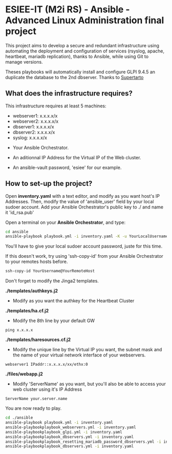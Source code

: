 # ESIEE-IT (M2i RS) - Ansible - Advanced Linux Administration final project
This project aims to develop a secure and redundant infrastructure using automating the deployment and configuration of services (rsyslog, apache, heartbeat, mariadb replication), thanks to Ansible, while using Git to manage versions.

Theses playbooks will automatically install and configure GLPI 9.4.5 an duplicate the database to the 2nd dbserver. Thanks to [Supertarto](https://github.com/supertarto/ansible-glpi)

## What does the infrastructure requires?

This infrastructure requires at least 5 machines: 
- webserver1: x.x.x.x/x
- webserver2: x.x.x.x/x
- dbserver1: x.x.x.x/x
- dbserver2: x.x.x.x/x
- syslog: x.x.x.x/x

+ Your Ansible Orchestrator.

+ An aditionnal IP Address for the Virtual IP of the Web cluster.

+ An ansible-vault password, 'esiee' for our example. 

## How to set-up the project?

Open **inventory.yaml** with a text editor, and modify as you want host's IP Addresses.
Then, modify the value of 'ansible_user' field by your local sudoer account.
Add your Ansible Orchestrator's public key to ./ and name it 'id_rsa.pub'

Open a terminal on your **Ansible Orchestrator**, and type: 

```bash
cd ansible
ansible-playbook playbook.yml -i inventory.yaml -K -u YourLocalUsername
```

You'll have to give your local sudoer account password, juste for this time. 

If this doesn't work, try using 'ssh-copy-id' from your Ansible Orchestrator to your remotes hosts before.

```bash
ssh-copy-id YourUsername@YourRemoteHost
```

Don't forget to modify the Jinga2 templates. 

**./templates/authkeys.j2**
- Modify as you want the authkey for the Heartbeat Cluster

**./templates/ha.cf.j2**
- Modify the 8th line by your default GW
```
ping x.x.x.x
```

**./templates/haresources.cf.j2**
- Modify the unique line by the Virtual IP you want, the subnet mask and the name of your virtual network interface of your webservers.
```
webserver1 IPaddr::x.x.x.x/xx/ethx:0
```

**./files/webapp.j2**
- Modify 'ServerName' as you want, but you'll also be able to access your web cluster using it's IP Address
```
ServerName your.server.name
```

You are now ready to play.

```bash
cd ./ansible
ansible-playbook playbook.yml -i inventory.yaml
ansible-playbookplaybook_webservers.yml -i inventory.yaml
ansible-playbookplaybook_glpi.yml -i inventory.yaml
ansible-playbookplaybook_dbservers.yml -i inventory.yaml
ansible-playbookplaybook_resetting_mariadb_password_dbservers.yml -i inventory.yaml
ansible-playbookplaybook_dbservers.yml -i inventory.yaml
```

